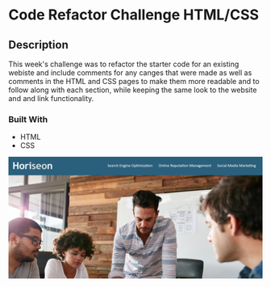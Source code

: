 # Code Refactor Challenge HTML/CSS

## Description 
This week's challenge was to refactor the starter code for an existing webiste and include comments for any canges that were made as well as comments in the HTML and CSS pages to make them more readable and to follow along with each section, while keeping the same look to the website and and link functionality. 


### Built With 

 * HTML
 * CSS
 

![](assets/images/horiesonscreenshot.png)